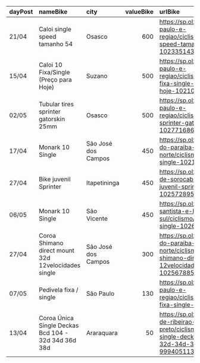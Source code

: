 | dayPost   | nameBike                                            | city                |   valueBike | urlBike                                                                                                                       |
|:----------|:----------------------------------------------------|:--------------------|------------:|:------------------------------------------------------------------------------------------------------------------------------|
| 21/04     | Caloi single speed tamanho 54                       | Osasco              |         600 | https://sp.olx.com.br/sao-paulo-e-regiao/ciclismo/caloi-single-speed-tamanho-54-1023351431                                    |
| 15/04     | Caloi 10 Fixa/Single (Preço para Hoje)              | Suzano              |         500 | https://sp.olx.com.br/sao-paulo-e-regiao/ciclismo/caloi-10-fixa-single-preco-para-hoje-1021067480                             |
| 02/05     | Tubular tires sprinter gatorskin 25mm               | Osasco              |         500 | https://sp.olx.com.br/sao-paulo-e-regiao/ciclismo/tubular-tires-sprinter-gatorskin-25mm-1027716865                            |
| 17/04     | Monark 10 Single                                    | São José dos Campos |         450 | https://sp.olx.com.br/vale-do-paraiba-e-litoral-norte/ciclismo/monark-10-single-1021547158                                    |
| 27/04     | Bike juvenil Sprinter                               | Itapetininga        |         450 | https://sp.olx.com.br/regiao-de-sorocaba/ciclismo/bike-juvenil-sprinter-1025728954                                            |
| 06/05     | Monark 10 Single                                    | São Vicente         |         450 | https://sp.olx.com.br/baixada-santista-e-litoral-sul/ciclismo/monark-10-single-1026920240                                     |
| 27/04     | Coroa Shimano direct mount 32d 12velocidades single | São José dos Campos |         300 | https://sp.olx.com.br/vale-do-paraiba-e-litoral-norte/ciclismo/coroa-shimano-direct-mount-32d-12velocidades-single-1025678855 |
| 07/05     | Pedivela fixa / single                              | São Paulo           |         130 | https://sp.olx.com.br/sao-paulo-e-regiao/ciclismo/pedivela-fixa-single-1028999070                                             |
| 13/04     | Coroa Única Single Deckas Bcd 104 - 32d 34d 36d 38d | Araraquara          |          50 | https://sp.olx.com.br/regiao-de-ribeirao-preto/ciclismo/coroa-unica-single-deckas-bcd-104-32d-34d-36d-38d-999405113           |